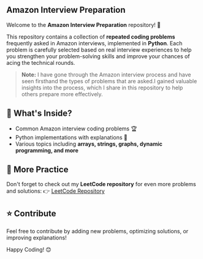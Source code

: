 ## Amazon Interview Preparation

Welcome to the **Amazon Interview Preparation** repository! 🚀

This repository contains a collection of **repeated coding problems** frequently asked in Amazon interviews, implemented in **Python**. Each problem is carefully selected based on real interview experiences to help you strengthen your problem-solving skills and improve your chances of acing the technical rounds.

> **Note:** I have gone through the Amazon interview process and have seen firsthand the types of problems that are asked.I gained valuable insights into the process, which I share in this repository to help others prepare more effectively.


## 📌 What's Inside?
- Common Amazon interview coding problems 🏆
- Python implementations with explanations 🐍
- Various topics including **arrays, strings, graphs, dynamic programming, and more**

## 🔗 More Practice
Don't forget to check out my **LeetCode repository** for even more problems and solutions:
👉 [LeetCode Repository](https://github.com/YassineOUAHMANE/LeetCode)

## ⭐️ Contribute
Feel free to contribute by adding new problems, optimizing solutions, or improving explanations!

Happy Coding! 😊
